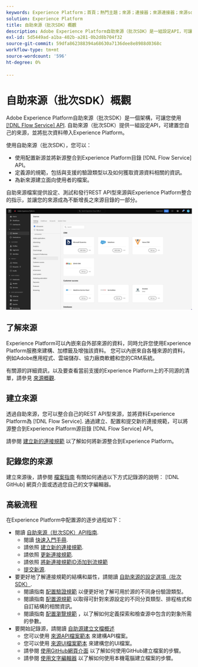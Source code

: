 ```yaml
---
keywords: Experience Platform；首頁；熱門主題；來源；連接器；來源連接器；來源sdk;sdk; SDK
solution: Experience Platform
title: 自助來源（批次SDK）概觀
description: Adobe Experience Platform自助來源（批次SDK）是一組設定API，可讓您使用流量服務API整合REST API型來源，將資料帶入Experience Platform。
exl-id: 5d5449ad-a1ba-402b-a281-0b2d8b704f32
source-git-commit: 59dfa862388394a68630a7136dee8e8988d0368c
workflow-type: tm+mt
source-wordcount: '596'
ht-degree: 0%

---
```


# 自助來源（批次SDK）概觀

Adobe Experience Platform自助來源（批次SDK）是一個架構，可讓您使用 [[!DNL Flow Service] API](https://www.adobe.io/experience-platform-apis/references/flow-service/). 自助來源（批次SDK）提供一組設定API，可建置您自己的來源，並將批次資料帶入Experience Platform。

使用自助來源（批次SDK），您可以：

* 使用配置新源並將新源整合到Experience Platform目錄 [!DNL Flow Service] API。
* 定義源的規範，包括與支援的驗證類型以及如何獲取資源資料相關的資訊。
* 為新來源建立面向使用者的檔案。

自助來源檔案提供設定、測試和發行REST API型來源與Experience Platform整合的指示，並讓您的來源成為不斷增長之來源目錄的一部分。

![目錄](./assets/catalog.png)

## 了解來源

Experience Platform可以內嵌來自外部來源的資料，同時允許您使用Experience Platform服務來建構、加標籤及增強該資料。 您可以內嵌來自各種來源的資料，例如Adobe應用程式、雲端儲存、協力廠商軟體和您的CRM系統。

有關源的詳細資訊，以及要查看當前支援的Experience Platform上的不同源的清單，請參見 [來源概觀](../home.md).

## 建立來源

透過自助來源，您可以整合自己的REST API型來源，並將資料Experience Platform為 [!DNL Flow Service]. 通過建立、配置和提交新的連接規範，可以將源整合到Experience Platform源目錄 [!DNL Flow Service] API。

請參閱 [建立新的連接規範](./api/api-overview.md) 以了解如何將新源整合到Experience Platform。

## 記錄您的來源

建立來源後，請參閱 [檔案指南](./documentation/doc-overview.md) 有關如何通過以下方式記錄源的說明： [!DNL GitHub] 網頁介面或透過您自己的文字編輯器。

## 高級流程

在Experience Platform中配置源的逐步過程如下：

* 閱讀 [自助來源（批次SDK）API指南](./api/api-overview.md).
   * 閱讀 [快速入門手冊](./api/getting-started.md).
   * 請依照 [建立新的連接規範](./api/create.md).
   * 請依照 [更新連接規範](./api/update-connection-specs.md).
   * 請依照 [將新連接規範ID添加到流規範](./api/update-flow-specs.md)
   * [提交新源](./api/submit.md).
* 要更好地了解連接規範的結構和屬性，請閱讀 [自助來源的設定選項（批次SDK）](./config/config.md).
   * 閱讀指南 [配置驗證規範](./config/authspec.md) 以便更好地了解可用於源的不同身份驗證類型。
   * 閱讀指南 [配置源規範](./config/sourcespec.md) 以取得可針對來源設定的不同分頁類型、排程格式和自訂結構的相關資訊。
   * 閱讀指南 [配置瀏覽規範](./config/explorespec.md) ，以了解如何定義探索和檢查源中包含的對象所需的參數。
* 要開始記錄源，請閱讀 [自助源建立文檔概述](./documentation/doc-overview.md)
   * 您可以使用 [來源API檔案範本](./documentation/template.md) 來建構API檔案。
   * 您可以使用 [來源UI檔案範本](./documentation/ui-template.md) 來建構您的UI檔案。
   * 請參閱 [使用GitHub網頁介面](./documentation/github.md) 以了解如何使用GitHub建立檔案的步驟。
   * 請參閱 [使用文字編輯器](./documentation/text-editor.md) 以了解如何使用本機電腦建立檔案的步驟。
